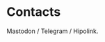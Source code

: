 <!DOCTYPE html>
<html>
<body>
<h1>Contacts</h1>
<p>Mastodon / Telegram / Hipolink.</p>
</body>
</html>